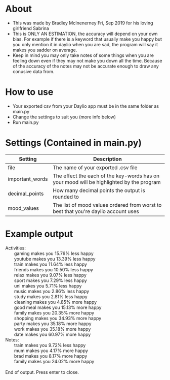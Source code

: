 # About
* This was made by Bradley McInenerney Fri, Sep 2019 for his loving girlfriend Sabrina
* This is ONLY AN ESTIMATION, the accuracy will depend on your own bias. For example if there is a keyword that usually make you happy but you only mention it in daylio when you are sad, the program will say it makes you sadder on average.
* Keep in mind you may only take notes of some things when you are feeling down even if they may not make you down all the time. Because of the accuracy of the notes may not be accurate enough to draw any conusive data from.

# How to use
* Your exported csv from your Daylio app must be in the same folder as main.py
* Change the settings to suit you (more info below)
* Run main.py

# Settings (Contained in main.py)
| Setting  | Description |
| ------------- | ------------- |
| file  | The name of your exported .csv file  |
| important_words  | The effect the each of the key-words has on your mood will be highlighted by the program |
| decimal_points | How many decimal points the output is rounded to |
| mood_values | The list of mood values ordered from worst to best that you're daylio account uses |

# Example output
Activities:<br/> 
  gaming    makes you 15.76% less happy<br>
  youtube   makes you 13.39% less happy<br/> 
  train     makes you 11.64% less happy<br/> 
  friends   makes you 10.50% less happy<br/> 
  relax     makes you 9.07% less happy<br/> 
  sport     makes you 7.29% less happy<br/> 
  uni       makes you 5.71% less happy<br/> 
  music     makes you 2.86% less happy<br/> 
  study     makes you 2.81% less happy<br/> 
  cleaning  makes you 4.85% more happy<br/> 
  good meal makes you 15.13% more happy<br/> 
  family    makes you 20.35% more happy<br/> 
  shopping  makes you 34.93% more happy<br/> 
  party     makes you 35.18% more happy<br/> 
  work      makes you 35.18% more happy<br/> 
  date      makes you 60.97% more happy<br/> 
Notes:<br/> 
  train  makes you 9.72% less happy<br/> 
  mum    makes you 4.17% more happy<br/> 
  brad   makes you 8.17% more happy<br/> 
  family makes you 24.02% more happy<br/> 
<br/> 
End of output. Press enter to close.
